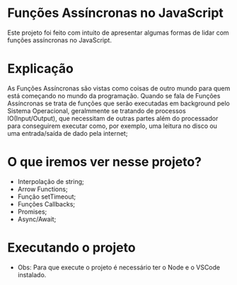 # Funções Assíncronas no JavaScript

Este projeto foi feito com intuito de apresentar algumas formas de lidar com funções assíncronas no JavaScript.

# Explicação

As Funções Assíncronas são vistas como coisas de outro mundo para quem está começando no mundo da programação.
Quando se fala de Funções Assíncronas se trata de funções que serão executadas em background pelo Sistema Operacional,
geralmmente se tratando de processos IO(Input/Output), que necessitam de outras partes além do processador para conseguirem executar
como, por exemplo, uma leitura no disco ou uma entrada/saída de dado pela internet;

# O que iremos ver nesse projeto?

- Interpolação de string;
- Arrow Functions;
- Função setTimeout;
- Funções Callbacks;
- Promises;
- Async/Await;

# Executando o projeto

- Obs: Para que execute o projeto é necessário ter o Node e o VSCode instalado.

